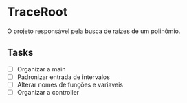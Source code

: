 # TraceRoot

O projeto responsável pela busca de raízes de um polinômio.


## Tasks
- [ ] Organizar a main
- [ ] Padronizar entrada de intervalos
- [ ] Alterar nomes de funções e variaveis
- [ ] Organizar a controller